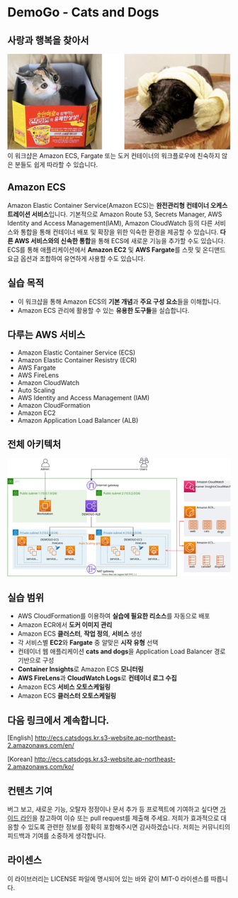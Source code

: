 # DemoGo - Cats and Dogs

## 사랑과 행복을 찾아서
![catsdogs](static/images/intro/catsdogs.svg)
이 워크샵은 Amazon ECS, Fargate 또는 도커 컨테이너의 워크플로우에 친숙하지 않은 분들도 쉽게 따라할 수 있습니다.

## Amazon ECS
Amazon Elastic Container Service(Amazon ECS)는 **완전관리형 컨테이너 오케스트레이션 서비스**입니다. 기본적으로 Amazon Route 53, Secrets Manager, AWS Identity and Access Management(IAM), Amazon CloudWatch 등의 다른 서비스와 통합을 통해 컨테이너 배포 및 확장을 위한 익숙한 환경을 제공할 수 있습니다. **다른 AWS 서비스와의 신속한 통합**을 통해 ECS에 새로운 기능을 추가할 수도 있습니다. ECS를 통해 애플리케이션에서 **Amazon EC2** 및 **AWS Fargate**를 스팟 및 온디맨드 요금 옵션과 조합하여 유연하게 사용할 수도 있습니다.

## 실습 목적
- 이 워크샵을 통해 Amazon ECS의 **기본 개념**과 **주요 구성 요소**들을 이해합니다.
- Amazon ECS 관리에 활용할 수 있는 **유용한 도구들**을 실습합니다.  

## 다루는 AWS 서비스
* Amazon Elastic Container Service (ECS)
* Amazon Elastic Container Resistry (ECR)
* AWS Fargate
* AWS FireLens
* Amazon CloudWatch
* Auto Scaling
* AWS Identity and Access Management (IAM)
* Amazon CloudFormation
* Amazon EC2
* Amazon Application Load Balancer (ALB)

## 전체 아키텍처
![Architecture](static/images/intro/architecture.svg)

## 실습 범위
* AWS CloudFormation를 이용하여 **실습에 필요한 리소스**를 자동으로 배포
* Amazon ECR에서 **도커 이미지** **관리**
* Amazon ECS **클러스터**, **작업 정의**, **서비스** 생성
* 각 서비스별 **EC2**와 **Fargate** 중 알맞은 **시작 유형** 선택
* 컨테이너 웹 애플리케이션 **cats and dogs**을 Application Load Balancer 경로 기반으로 구성
* **Container Insights**로 Amazon ECS **모니터링**
* **AWS FireLens**과 **CloudWatch Logs**로 **컨테이너 로그 수집**
* Amazon ECS **서비스 오토스케일링**
* Amazon ECS **클러스터 오토스케일링**

## 다음 링크에서 계속합니다. 
[English]
http://ecs.catsdogs.kr.s3-website.ap-northeast-2.amazonaws.com/en/

[Korean]
http://ecs.catsdogs.kr.s3-website.ap-northeast-2.amazonaws.com/ko/

## 컨텐츠 기여
버그 보고, 새로운 기능, 오탈자 정정이나 문서 추가 등 프로젝트에 기여하고 싶다면 [가이드 라인](/CONTRIBUTING.md)을 참고하여 이슈 또는 pull request를 제출해 주세요. 저희가 효과적으로 대응할 수 있도록 관련한 정보를 정확히 포함해주시면 감사하겠습니다. 저희는 커뮤니티의 피드백과 기여를 소중하게 생각합니다.

## 라이센스
이 라이브러리는 LICENSE 파일에 명시되어 있는 바와 같이 MIT-0 라이센스를 따릅니다. 
